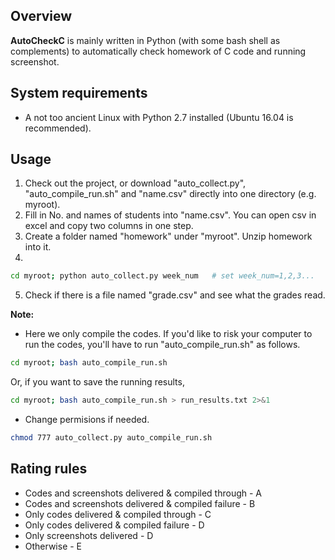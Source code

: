 ## Overview

**AutoCheckC** is mainly written in Python (with some bash shell as complements)
to automatically check homework of C code and running screenshot.


## System requirements

- A not too ancient Linux with Python 2.7 installed (Ubuntu 16.04  is recommended).


## Usage

1. Check out the project, or download "auto_collect.py", "auto_compile_run.sh" and
"name.csv" directly into one directory (e.g. myroot).
2. Fill in No. and names of students into "name.csv". You can open csv in excel and copy two columns
in one step.
3. Create a folder named "homework" under "myroot". Unzip homework into it.
4. 
```bash
cd myroot; python auto_collect.py week_num   # set week_num=1,2,3...
```
5. Check if there is a file named "grade.csv" and see what the grades read.

**Note:** 
- Here we only compile the codes. If you'd like to risk your computer to run the codes,
you'll have to run "auto_compile_run.sh" as follows.
```bash
cd myroot; bash auto_compile_run.sh
```
Or, if you want to save the running results,
```bash
cd myroot; bash auto_compile_run.sh > run_results.txt 2>&1
```
- Change permisions if needed.
```bash
chmod 777 auto_collect.py auto_compile_run.sh
```
## Rating rules

- Codes and screenshots delivered & compiled through - A
- Codes and screenshots delivered & compiled failure - B
- Only codes delivered & compiled through            - C
- Only codes delivered & compiled failure            - D
- Only screenshots delivered                         - D
- Otherwise                                          - E
